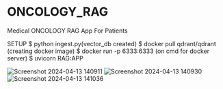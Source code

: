# ONCOLOGY_RAG
Medical ONCOLOGY RAG App For Patients

SETUP
$ python ingest.py(vector_db created)
$ docker pull qdrant/qdrant (creating docker image)
$ docker run -p 6333:6333 (on cmd for docker server)
$ uvicorn RAG:APP

![Screenshot 2024-04-13 140911](https://github.com/sachin7695/ONCOLOGY_RAG/assets/62798405/49f94b22-6b81-40e1-95db-3078982c033c)
![Screenshot 2024-04-13 140930](https://github.com/sachin7695/ONCOLOGY_RAG/assets/62798405/0927d6f1-d8a6-40b9-be4f-931b567fcbe9)
![Screenshot 2024-04-13 141036](https://github.com/sachin7695/ONCOLOGY_RAG/assets/62798405/7c11a456-a969-461d-af62-e44b8589bcce)
